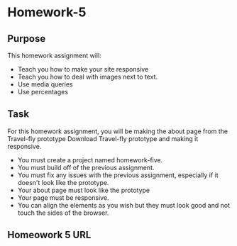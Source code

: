 # Homework-5

## Purpose

This homework assignment will:

- Teach you how to make your site responsive
- Teach you how to deal with images next to text.
- Use media queries
- Use percentages

## Task

For this homework assignment, you will be making the about page from the Travel-fly prototype Download Travel-fly prototype and making it responsive.

- You must create a project named homework-five.
- You must build off of the previous assignment.
- You must fix any issues with the previous assignment, especially if it doesn't look like the prototype.
- Your about page must look like the prototype
- Your page must be responsive.
- You can align the elements as you wish but they must look good and not touch the sides of the browser.

## Homeowork 5 URL
